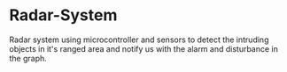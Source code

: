 # Radar-System
Radar system using microcontroller and sensors to detect the intruding objects in it's ranged area and notify us with the alarm and disturbance in the graph.
